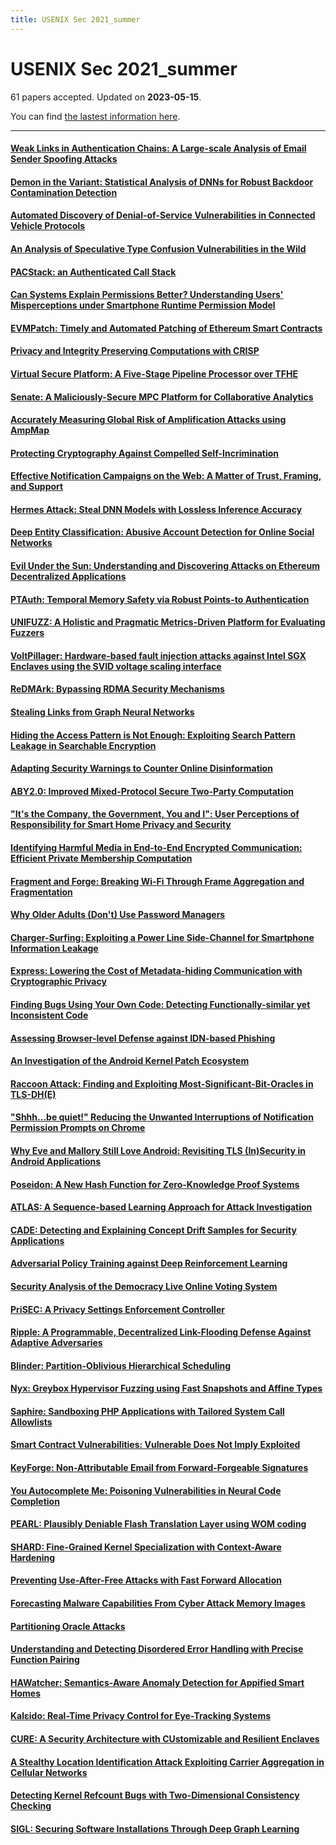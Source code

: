 ```yaml
---
title: USENIX Sec 2021_summer
---
```


# USENIX Sec 2021_summer

61 papers accepted. Updated on **2023-05-15**.



You can find [the lastest information here](https://www.usenix.org/conference/usenixsecurity21/summer-accepted-papers).

---

#### [Weak Links in Authentication Chains: A Large-scale Analysis of Email Sender Spoofing Attacks](https://www.usenix.org/conference/usenixsecurity21/presentation/shen-kaiwen)

#### [Demon in the Variant: Statistical Analysis of DNNs for Robust Backdoor Contamination Detection](https://www.usenix.org/conference/usenixsecurity21/presentation/tang-di)

#### [Automated Discovery of Denial-of-Service Vulnerabilities in Connected Vehicle Protocols](https://www.usenix.org/conference/usenixsecurity21/presentation/hu-shengtuo)

#### [An Analysis of Speculative Type Confusion Vulnerabilities in the Wild](https://www.usenix.org/conference/usenixsecurity21/presentation/kirzner)

#### [PACStack: an Authenticated Call Stack](https://www.usenix.org/conference/usenixsecurity21/presentation/liljestrand)

#### [Can Systems Explain Permissions Better? Understanding Users' Misperceptions under Smartphone Runtime Permission Model](https://www.usenix.org/conference/usenixsecurity21/presentation/shen-bingyu)

#### [EVMPatch: Timely and Automated Patching of Ethereum Smart Contracts](https://www.usenix.org/conference/usenixsecurity21/presentation/rodler)

#### [Privacy and Integrity Preserving Computations with CRISP](https://www.usenix.org/conference/usenixsecurity21/presentation/chatel)

#### [Virtual Secure Platform: A Five-Stage Pipeline Processor over TFHE](https://www.usenix.org/conference/usenixsecurity21/presentation/matsuoka)

#### [Senate: A Maliciously-Secure MPC Platform for Collaborative Analytics](https://www.usenix.org/conference/usenixsecurity21/presentation/poddar)

#### [Accurately Measuring Global Risk of Amplification Attacks using AmpMap](https://www.usenix.org/conference/usenixsecurity21/presentation/moon)

#### [Protecting Cryptography Against Compelled Self-Incrimination](https://www.usenix.org/conference/usenixsecurity21/presentation/scheffler)

#### [Effective Notification Campaigns on the Web: A Matter of Trust, Framing, and Support](https://www.usenix.org/conference/usenixsecurity21/presentation/maass)

#### [Hermes Attack: Steal DNN Models with Lossless Inference Accuracy](https://www.usenix.org/conference/usenixsecurity21/presentation/zhu)

#### [Deep Entity Classification: Abusive Account Detection for Online Social Networks](https://www.usenix.org/conference/usenixsecurity21/presentation/xu-teng)

#### [Evil Under the Sun: Understanding and Discovering Attacks on Ethereum Decentralized Applications](https://www.usenix.org/conference/usenixsecurity21/presentation/su)

#### [PTAuth: Temporal Memory Safety via Robust Points-to Authentication](https://www.usenix.org/conference/usenixsecurity21/presentation/mirzazade)

#### [UNIFUZZ: A Holistic and Pragmatic Metrics-Driven Platform for Evaluating Fuzzers](https://www.usenix.org/conference/usenixsecurity21/presentation/li-yuwei)

#### [VoltPillager: Hardware-based fault injection attacks against Intel SGX Enclaves using the SVID voltage scaling interface](https://www.usenix.org/conference/usenixsecurity21/presentation/chen-zitai)

#### [ReDMArk: Bypassing RDMA Security Mechanisms](https://www.usenix.org/conference/usenixsecurity21/presentation/rothenberger)

#### [Stealing Links from Graph Neural Networks](https://www.usenix.org/conference/usenixsecurity21/presentation/he-xinlei)

#### [Hiding the Access Pattern is Not Enough: Exploiting Search Pattern Leakage in Searchable Encryption](https://www.usenix.org/conference/usenixsecurity21/presentation/oya)

#### [Adapting Security Warnings to Counter Online Disinformation](https://www.usenix.org/conference/usenixsecurity21/presentation/kaiser)

#### [ABY2.0: Improved Mixed-Protocol Secure Two-Party Computation](https://www.usenix.org/conference/usenixsecurity21/presentation/patra)

#### ["It's the Company, the Government, You and I": User Perceptions of Responsibility for Smart Home Privacy and Security](https://www.usenix.org/conference/usenixsecurity21/presentation/haney)

#### [Identifying Harmful Media in End-to-End Encrypted Communication: Efficient Private Membership Computation](https://www.usenix.org/conference/usenixsecurity21/presentation/kulshrestha)

#### [Fragment and Forge: Breaking Wi-Fi Through Frame Aggregation and Fragmentation](https://www.usenix.org/conference/usenixsecurity21/presentation/vanhoef)

#### [Why Older Adults (Don't) Use Password Managers](https://www.usenix.org/conference/usenixsecurity21/presentation/ray)

#### [Charger-Surfing: Exploiting a Power Line Side-Channel for Smartphone Information Leakage](https://www.usenix.org/conference/usenixsecurity21/presentation/cronin)

#### [Express: Lowering the Cost of Metadata-hiding Communication with Cryptographic Privacy](https://www.usenix.org/conference/usenixsecurity21/presentation/eskandarian)

#### [Finding Bugs Using Your Own Code: Detecting Functionally-similar yet Inconsistent Code](https://www.usenix.org/conference/usenixsecurity21/presentation/ahmadi)

#### [Assessing Browser-level Defense against IDN-based Phishing](https://www.usenix.org/conference/usenixsecurity21/presentation/hu-hang)

#### [An Investigation of the Android Kernel Patch Ecosystem](https://www.usenix.org/conference/usenixsecurity21/presentation/zhang-zheng)

#### [Raccoon Attack: Finding and Exploiting Most-Significant-Bit-Oracles in TLS-DH(E)](https://www.usenix.org/conference/usenixsecurity21/presentation/merget)

#### ["Shhh...be quiet!" Reducing the Unwanted Interruptions of Notification Permission Prompts on Chrome](https://www.usenix.org/conference/usenixsecurity21/presentation/bilogrevic)

#### [Why Eve and Mallory Still Love Android: Revisiting TLS (In)Security in Android Applications](https://www.usenix.org/conference/usenixsecurity21/presentation/oltrogge)

#### [Poseidon: A New Hash Function for Zero-Knowledge Proof Systems](https://www.usenix.org/conference/usenixsecurity21/presentation/grassi)

#### [ATLAS: A Sequence-based Learning Approach for Attack Investigation](https://www.usenix.org/conference/usenixsecurity21/presentation/alsaheel)

#### [CADE: Detecting and Explaining Concept Drift Samples for Security Applications](https://www.usenix.org/conference/usenixsecurity21/presentation/yang-limin)

#### [Adversarial Policy Training against Deep Reinforcement Learning](https://www.usenix.org/conference/usenixsecurity21/presentation/wu-xian)

#### [Security Analysis of the Democracy Live Online Voting System](https://www.usenix.org/conference/usenixsecurity21/presentation/specter-security)

#### [PriSEC: A Privacy Settings Enforcement Controller](https://www.usenix.org/conference/usenixsecurity21/presentation/khandelwal)

#### [Ripple: A Programmable, Decentralized Link-Flooding Defense Against Adaptive Adversaries](https://www.usenix.org/conference/usenixsecurity21/presentation/xing)

#### [Blinder: Partition-Oblivious Hierarchical Scheduling](https://www.usenix.org/conference/usenixsecurity21/presentation/yoon)

#### [Nyx: Greybox Hypervisor Fuzzing using Fast Snapshots and Affine Types](https://www.usenix.org/conference/usenixsecurity21/presentation/schumilo)

#### [Saphire: Sandboxing PHP Applications with Tailored System Call Allowlists](https://www.usenix.org/conference/usenixsecurity21/presentation/bulekov)

#### [Smart Contract Vulnerabilities: Vulnerable Does Not Imply Exploited](https://www.usenix.org/conference/usenixsecurity21/presentation/perez)

#### [KeyForge: Non-Attributable Email from Forward-Forgeable Signatures](https://www.usenix.org/conference/usenixsecurity21/presentation/specter-keyforge)

#### [You Autocomplete Me: Poisoning Vulnerabilities in Neural Code Completion](https://www.usenix.org/conference/usenixsecurity21/presentation/schuster)

#### [PEARL: Plausibly Deniable Flash Translation Layer using WOM coding](https://www.usenix.org/conference/usenixsecurity21/presentation/chen-chen)

#### [SHARD: Fine-Grained Kernel Specialization with Context-Aware Hardening](https://www.usenix.org/conference/usenixsecurity21/presentation/abubakar)

#### [Preventing Use-After-Free Attacks with Fast Forward Allocation](https://www.usenix.org/conference/usenixsecurity21/presentation/wickman)

#### [Forecasting Malware Capabilities From Cyber Attack Memory Images](https://www.usenix.org/conference/usenixsecurity21/presentation/alrawi-forecasting)

#### [Partitioning Oracle Attacks](https://www.usenix.org/conference/usenixsecurity21/presentation/len)

#### [Understanding and Detecting Disordered Error Handling with Precise Function Pairing](https://www.usenix.org/conference/usenixsecurity21/presentation/wu-qiushi)

#### [HAWatcher: Semantics-Aware Anomaly Detection for Appified Smart Homes](https://www.usenix.org/conference/usenixsecurity21/presentation/fu-chenglong)

#### [Kalεido: Real-Time Privacy Control for Eye-Tracking Systems](https://www.usenix.org/conference/usenixsecurity21/presentation/li-jingjie)

#### [CURE: A Security Architecture with CUstomizable and Resilient Enclaves](https://www.usenix.org/conference/usenixsecurity21/presentation/bahmani)

#### [A Stealthy Location Identification Attack Exploiting Carrier Aggregation in Cellular Networks](https://www.usenix.org/conference/usenixsecurity21/presentation/lakshmanan)

#### [Detecting Kernel Refcount Bugs with Two-Dimensional Consistency Checking](https://www.usenix.org/conference/usenixsecurity21/presentation/tan)

#### [SIGL: Securing Software Installations Through Deep Graph Learning](https://www.usenix.org/conference/usenixsecurity21/presentation/han-xueyuan)

